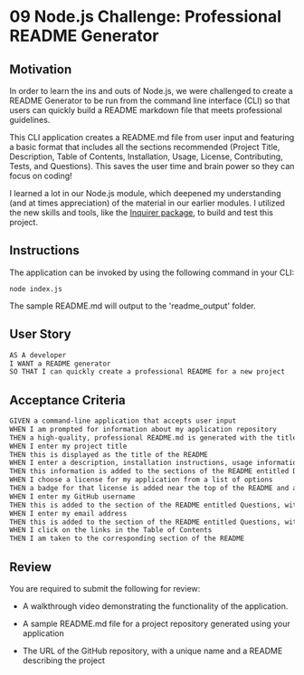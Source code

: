 # 09 Node.js Challenge: Professional README Generator

## Motivation
In order to learn the ins and outs of Node.js, we were challenged to create a README Generator to be run from the command line interface (CLI) so that users can quickly build a README markdown file that meets professional guidelines.

This CLI application creates a README.md file from user input and featuring a basic format that includes all the sections recommended (Project Title, Description, Table of Contents, Installation, Usage, License, Contributing, Tests, and Questions). This saves the user time and brain power so they can focus on coding!

I learned a lot in our Node.js module, which deepened my understanding (and at times appreciation) of the material in our earlier modules. I utilized the new skills and tools, like the [Inquirer package](https://www.npmjs.com/package/inquirer/v/8.2.4), to build and test this project.

## Instructions
The application can be invoked by using the following command in your CLI:

```
node index.js
```
The sample README.md will output to the 'readme_output' folder.

## User Story

```md
AS A developer
I WANT a README generator
SO THAT I can quickly create a professional README for a new project
```

## Acceptance Criteria

```md
GIVEN a command-line application that accepts user input
WHEN I am prompted for information about my application repository
THEN a high-quality, professional README.md is generated with the title of my project and sections entitled Description, Table of Contents, Installation, Usage, License, Contributing, Tests, and Questions
WHEN I enter my project title
THEN this is displayed as the title of the README
WHEN I enter a description, installation instructions, usage information, contribution guidelines, and test instructions
THEN this information is added to the sections of the README entitled Description, Installation, Usage, Contributing, and Tests
WHEN I choose a license for my application from a list of options
THEN a badge for that license is added near the top of the README and a notice is added to the section of the README entitled License that explains which license the application is covered under
WHEN I enter my GitHub username
THEN this is added to the section of the README entitled Questions, with a link to my GitHub profile
WHEN I enter my email address
THEN this is added to the section of the README entitled Questions, with instructions on how to reach me with additional questions
WHEN I click on the links in the Table of Contents
THEN I am taken to the corresponding section of the README
```

## 

## Review

You are required to submit the following for review:

* A walkthrough video demonstrating the functionality of the application.

* A sample README.md file for a project repository generated using your application

* The URL of the GitHub repository, with a unique name and a README describing the project
